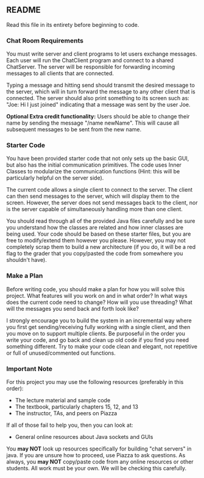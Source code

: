 ## README
Read this file in its entirety before beginning to code.

### Chat Room Requirements
You must write server and client programs to let users exchange messages. Each user will run the ChatClient program and connect to a shared ChatServer.  The server will be responsible for forwarding incoming messages to all clients that are connected.

Typing a message and hitting send should transmit the desired message to the server, which will in turn forward the message to any other client that is connected. The server should also print something to its screen such as: "Joe: Hi I just joined" indicating that a message was sent by the user Joe.

**Optional Extra credit functionality:** Users should be able to change their name by sending the message "/name newName". This will cause all subsequent messages to be sent from the new name.

### Starter Code
You have been provided starter code that not only sets up the basic GUI, but also has the initial communication primitives. The code uses Inner Classes to modularize the communication functions (Hint: this will be particularly helpful on the server side).

The current code allows a single client to connect to the server. The client can then send messages to the server, which will display them to the screen.  However, the server does not send messages back to the client, nor is the server capable of simultaneously handling more than one client.

You should read through all of the provided Java files carefully and be sure you understand how the classes are related and how inner classes are being used. Your code should be based on these starter files, but you are free to modify/extend them however you please.  However, you may not completely scrap them to build a new architecture (if you do, it will be a red flag to the grader that you copy/pasted the code from somewhere you shouldn't have).

### Make a Plan
Before writing code, you should make a plan for how you will solve this project. What features will you work on and in what order? In what ways does the current code need to change?  How will you use threading?  What will the messages you send back and forth look like?

I strongly encourage you to build the system in an incremental way where you first get sending/receiving fully working with a single client, and then you move on to support multiple clients.  Be purposeful in the order you write your code, and go back and clean up old code if you find you need something different.  Try to make your code clean and elegant, not repetitive or full of unused/commented out functions.

### Important Note
For this project you may use the following resources (preferably in this order):
  - The lecture material and sample code
  - The textbook, particularly chapters 15, 12, and 13
  - The instructor, TAs, and peers on Piazza

If all of those fail to help you, then you can look at:
  - General online resources about Java sockets and GUIs

You **may NOT** look up resources specifically for building "chat servers" in java. If you are unsure how to proceed, use Piazza to ask questions.  As always, you **may NOT** copy/paste code from any online resources or other students. All work must be your own. We will be checking this carefully.

